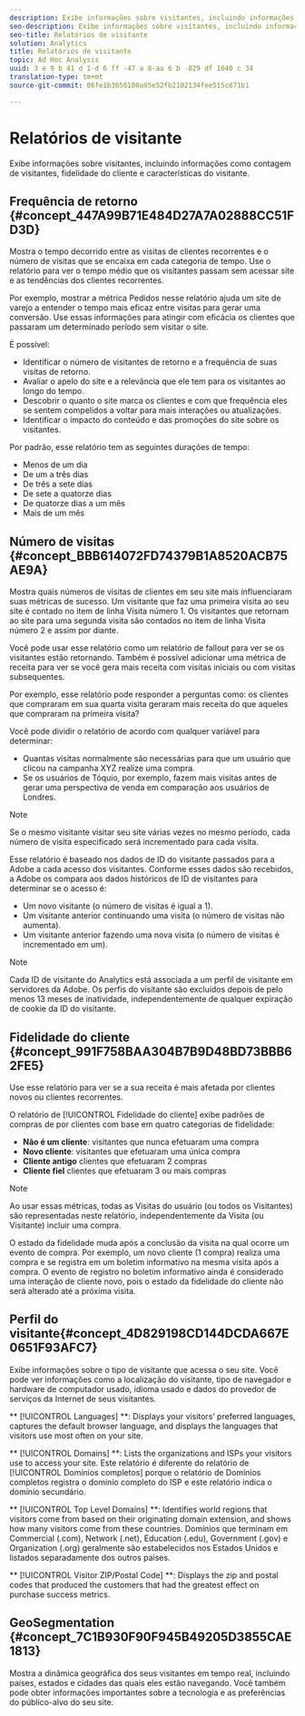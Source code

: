 ```yaml
---
description: Exibe informações sobre visitantes, incluindo informações como contagem de visitantes, fidelidade do cliente e características do visitante.
seo-description: Exibe informações sobre visitantes, incluindo informações como contagem de visitantes, fidelidade do cliente e características do visitante.
seo-title: Relatórios de visitante
solution: Analytics
title: Relatórios de visitante
topic: Ad Hoc Analysis
uuid: 3 e 9 b 41 d 1-d 6 ff -47 a 8-aa 6 b -829 df 1040 c 34
translation-type: tm+mt
source-git-commit: 86fe1b3650100a05e52fb2102134fee515c871b1

---
```



# Relatórios de visitante

Exibe informações sobre visitantes, incluindo informações como contagem de visitantes, fidelidade do cliente e características do visitante.

## Frequência de retorno {#concept_447A99B71E484D27A7A02888CC51FD3D}

Mostra o tempo decorrido entre as visitas de clientes recorrentes e o número de visitas que se encaixa em cada categoria de tempo. Use o relatório para ver o tempo médio que os visitantes passam sem acessar site e as tendências dos clientes recorrentes.

<!-- 

c_reports_return_freq.xml

 -->

Por exemplo, mostrar a métrica Pedidos nesse relatório ajuda um site de varejo a entender o tempo mais eficaz entre visitas para gerar uma conversão. Use essas informações para atingir com eficácia os clientes que passaram um determinado período sem visitar o site.

É possível:

* Identificar o número de visitantes de retorno e a frequência de suas visitas de retorno.
* Avaliar o apelo do site e a relevância que ele tem para os visitantes ao longo do tempo.
* Descobrir o quanto o site marca os clientes e com que frequência eles se sentem compelidos a voltar para mais interações ou atualizações.
* Identificar o impacto do conteúdo e das promoções do site sobre os visitantes.

Por padrão, esse relatório tem as seguintes durações de tempo:

* Menos de um dia
* De um a três dias
* De três a sete dias
* De sete a quatorze dias
* De quatorze dias a um mês
* Mais de um mês

## Número de visitas {#concept_BBB614072FD74379B1A8520ACB75AE9A}

Mostra quais números de visitas de clientes em seu site mais influenciaram suas métricas de sucesso. Um visitante que faz uma primeira visita ao seu site é contado no item de linha Visita número 1. Os visitantes que retornam ao site para uma segunda visita são contados no item de linha Visita número 2 e assim por diante.

<!-- 

c_reports_visit_number.xml

 -->

Você pode usar esse relatório como um relatório de fallout para ver se os visitantes estão retornando. Também é possível adicionar uma métrica de receita para ver se você gera mais receita com visitas iniciais ou com visitas subsequentes.

Por exemplo, esse relatório pode responder a perguntas como: os clientes que compraram em sua quarta visita geraram mais receita do que aqueles que compraram na primeira visita?

Você pode dividir o relatório de acordo com qualquer variável para determinar:

* Quantas visitas normalmente são necessárias para que um usuário que clicou na campanha XYZ realize uma compra.
* Se os usuários de Tóquio, por exemplo, fazem mais visitas antes de gerar uma perspectiva de venda em comparação aos usuários de Londres.

>[!NOTE]
>
>Se o mesmo visitante visitar seu site várias vezes no mesmo período, cada número de visita especificado será incrementado para cada visita.

Esse relatório é baseado nos dados de ID do visitante passados para a Adobe a cada acesso dos visitantes. Conforme esses dados são recebidos, a Adobe os compara aos dados históricos de ID de visitantes para determinar se o acesso é:

* Um novo visitante (o número de visitas é igual a 1).
* Um visitante anterior continuando uma visita (o número de visitas não aumenta).
* Um visitante anterior fazendo uma nova visita (o número de visitas é incrementado em um).

>[!NOTE]
>
>Cada ID de visitante do Analytics está associada a um perfil de visitante em servidores da Adobe. Os perfis do visitante são excluídos depois de pelo menos 13 meses de inatividade, independentemente de qualquer expiração de cookie da ID do visitante.

## Fidelidade do cliente {#concept_991F758BAA304B7B9D48BD73BBB62FE5}

Use esse relatório para ver se a sua receita é mais afetada por clientes novos ou clientes recorrentes.

<!-- 

c_reports_customerloyalty.xml

 -->

O relatório de [!UICONTROL Fidelidade do cliente] exibe padrões de compras de por clientes com base em quatro categorias de fidelidade:

* **Não é um cliente**: visitantes que nunca efetuaram uma compra
* **Novo cliente**: visitantes que efetuaram uma única compra
* **Cliente antigo** clientes que efetuaram 2 compras
* **Cliente fiel** clientes que efetuaram 3 ou mais compras

>[!NOTE]
>
>Ao usar essas métricas, todas as Visitas do usuário (ou todos os Visitantes) são representadas neste relatório, independentemente da Visita (ou Visitante) incluir uma compra.

O estado da fidelidade muda após a conclusão da visita na qual ocorre um evento de compra. Por exemplo, um novo cliente (1 compra) realiza uma compra e se registra em um boletim informativo na mesma visita após a compra. O evento de registro no boletim informativo ainda é considerado uma interação de cliente novo, pois o estado da fidelidade do cliente não será alterado até a próxima visita.

## Perfil do visitante{#concept_4D829198CD144DCDA667E0651F93AFC7}  

Exibe informações sobre o tipo de visitante que acessa o seu site. Você pode ver informações como a localização do visitante, tipo de navegador e hardware de computador usado, idioma usado e dados do provedor de serviços da Internet de seus visitantes.

<!-- 

c_reports_visitor_profile.xml

 -->

** [!UICONTROL Languages] **: Displays your visitors’ preferred languages, captures the default browser language, and displays the languages that visitors use most often on your site.

** [!UICONTROL Domains] **: Lists the organizations and ISPs your visitors use to access your site. Este relatório é diferente do relatório de [!UICONTROL Domínios completos] porque o relatório de Domínios completos registra o domínio completo do ISP e este relatório indica o domínio secundário.

** [!UICONTROL Top Level Domains] **: Identifies world regions that visitors come from based on their originating domain extension, and shows how many visitors come from these countries. Domínios que terminam em Commercial (.com), Network (.net), Education (.edu), Government (.gov) e Organization (.org) geralmente são estabelecidos nos Estados Unidos e listados separadamente dos outros países.

** [!UICONTROL Visitor ZIP/Postal Code] **: Displays the zip and postal codes that produced the customers that had the greatest effect on purchase success metrics.

## GeoSegmentation {#concept_7C1B930F90F945B49205D3855CAE1813}

<!-- 

c_reports_geosegmentation.xml

 -->

Mostra a dinâmica geográfica dos seus visitantes em tempo real, incluindo países, estados e cidades das quais eles estão navegando. Você também pode obter informações importantes sobre a tecnologia e as preferências do público-alvo do seu site.
